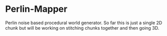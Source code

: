 # Perlin-Mapper
Perlin noise based procedural world generator. So far this is just a single 2D chunk but will be working on stitching chunks together and then going 3D.
